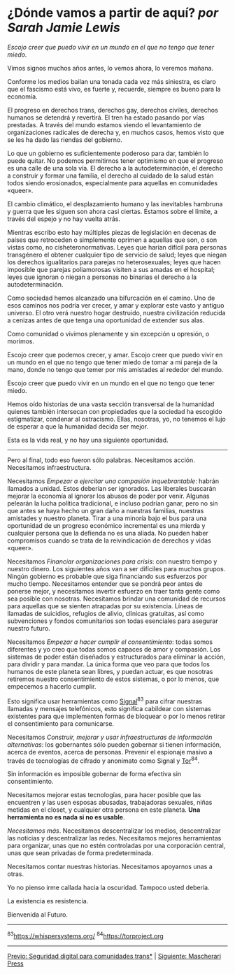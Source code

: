 # ¿Dónde vamos a partir de aquí? *por Sarah Jamie Lewis*

*Escojo creer que puedo vivir en un mundo en el que no tengo que tener miedo.*

Vimos signos muchos años antes, lo vemos ahora, lo veremos mañana.

Conforme los medios bailan una tonada cada vez más siniestra, es claro que el
fascismo está vivo, es fuerte y, recuerde, siempre es bueno para la economía.

El progreso en derechos trans, derechos gay, derechos civiles, derechos
humanos se detendrá y revertirá. El tren ha estado pasando por vías prestadas.
A través del mundo estamos viendo el levantamiento de organizaciones radicales
de derecha y, en muchos casos, hemos visto que se les ha dado las riendas del
gobierno.

Lo que un gobierno es suficientemente poderoso para dar, también lo puede
quitar. No podemos permitirnos tener optimismo en que el progreso es una calle
de una sola vía. El derecho a la autodeterminación, el derecho a construir y
formar una familia, el derecho al cuidado de la salud están todos siendo
erosionados, especialmente para aquellas en comunidades «queer».

El cambio climático, el desplazamiento humano y las inevitables hambruna y
guerra que les siguen son ahora casi ciertas. Estamos sobre el límite, a
través del espejo y no hay vuelta atrás.

Mientras escribo esto hay múltiples piezas de legislación en decenas de países
que retroceden o simplemente oprimen a aquellas que son, o son vistas como,
no cisheteronormativas. Leyes que harían difícil para personas transgénero el
obtener cualquier tipo de servicio de salud; leyes que niegan los derechos
igualitarios para parejas no heterosexuales; leyes que hacen imposible que
parejas poliamorosas visiten a sus amadas en el hospital; leyes que ignoran
o niegan a personas no binarias el derecho a la autodeterminación.

Como sociedad hemos alcanzado una bifurcación en el camino. Uno de esos
caminos nos podría ver crecer, y amar y explorar este vasto y antiguo
universo. El otro verá nuestro hogar destruido, nuestra civilización reducida
a cenizas antes de que tenga una oportunidad de extender sus alas.

Como comunidad o vivimos plenamente y sin excepción u opresión, o morimos.

Escojo creer que podemos crecer, y amar. Escojo creer que puedo vivir en un
mundo en el que no tengo que tener miedo de tomar a mi pareja de la mano,
donde no tengo que temer por mis amistades al rededor del mundo.

Escojo creer que puedo vivir en un mundo en el que no tengo que tener miedo.

Hemos oído historias de una vasta sección transversal de la humanidad quienes
también intersecan con propiedades que la sociedad ha escogido estigmatizar,
condenar al ostracismo. Ellas, nosotras, yo, no tenemos el lujo de esperar a
que la humanidad decida ser mejor.

Esta es la vida real, y no hay una siguiente oportunidad.

***

Pero al final, todo eso fueron sólo palabras. Necesitamos acción. Necesitamos
infraestructura.

Necesitamos *Empezar a ejercitar una compasión inquebrantable*: habrán llamados
a unidad. Estos deberían ser ignorados. Las liberales buscarán mejorar la
economía al ignorar los abusos de poder por venir. Algunas pelearán la lucha
política tradicional, e incluso podrían ganar, pero no sin que antes se haya
hecho un gran daño a nuestras familias, nuestras amistades y nuestro planeta.
Tirar a una minoría bajo el bus para una oportunidad de un progreso económico
incremental es una mierda y cualquier persona que la defienda no es una
aliada. No pueden haber compromisos cuando se trata de la reivindicación de
derechos y vidas «queer».

Necesitamos *Financiar organizaciones para crisis*: con nuestro tiempo y
nuestro dinero. Los siguientes años van a ser difíciles para muchos grupos.
Ningún gobierno es probable que siga financiando sus esfuerzos por mucho
tiempo. Necesitamos entender que se pondrá peor antes de ponerse mejor, y
necesitamos invertir esfuerzo en traer tanta gente como sea posible con
nosotras. Necesitamos brindar una comunidad de recursos para aquellas que se
sienten atrapadas por su existencia. Líneas de llamadas de suicidios, refugios
de alivio, clínicas gratuitas, así como subvenciones y fondos comunitarios
son todas esenciales para asegurar nuestro futuro.

Necesitamos *Empezar a hacer cumplir el consentimiento*: todas somos diferentes
y yo creo que todas somos capaces de amor y compasión. Los sistemas de
poder están diseñados y estructurados para eliminar la acción, para dividir y
para mandar. La única forma que veo para que todos los humanos de este planeta
sean libres, y puedan actuar, es que nosotras retiremos nuestro consentimiento
de estos sistemas, o por lo menos, que empecemos a hacerlo cumplir.

Esto significa usar herramientas como
[Signal](https://whispersystems.org/)<sup>83</sup> para cifrar nuestras
llamadas y mensajes telefónicos, esto significa cabildear con sistemas
existentes para que implementen formas de bloquear o por lo menos retirar
el consentimiento para comunicarse.

Necesitamos *Construir, mejorar y usar infraestructuras de información
alternativas*: los gobernantes sólo pueden gobernar si tienen información,
acerca de eventos, acerca de personas. Prevenir el espionaje masivo a través
de tecnologías de cifrado y anonimato como Signal y
[Tor](https://torproject.org/)<sup>84</sup>.

Sin información es imposible gobernar de forma efectiva sin consentimiento.

Necesitamos mejorar estas tecnologías, para hacer posible que las encuentren
y las usen esposas abusadas, trabajadoras sexuales, niñas metidas en el closet,
y cualquier otra persona en este planeta. **Una herramienta no es nada si no
es usable**.

*Necesitamos más*. Necesitamos descentralizar los medios, descentralizar las
noticias y descentralizar las redes. Necesitamos mejores herramientas para
organizar, unas que no estén controladas por una corporación central, unas
que sean privadas de forma predeterminada.

Necesitamos contar nuestras historias. Necesitamos apoyarnos unas a otras.

Yo no pienso irme callada hacia la oscuridad. Tampoco usted debería.

La existencia es resistencia.

Bienvenida al Futuro.

***

<sup>83</sup>https://whispersystems.org/
<sup>84</sup>https://torproject.org

***

[Previo: Seguridad digital para comunidades trans&ast;](seguridad-digital.md) | [Siguiente: Mascherari Press](mascherari-press.md)